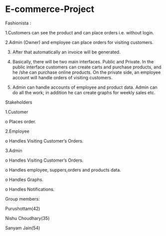 # E-commerce-Project
Fashionista :

1.Customers can see the product and can place orders i.e. without login.

2.Admin (Owner) and employee can place orders for visiting customers.

3. After that automatically an invoice will be generated. 
4. Basically, there will be two main interfaces. Public and Private. In the public interface customers can create carts and purchase products, and he /she can purchase online products. On the private side, an employee account will handle orders of visiting customers.

5. Admin can handle accounts of employee and product data. Admin can do all the work; in addition he can create graphs for weekly sales etc.


 Stakeholders
 
1.Customer

o   Places order.

2.Employee 

o   Handles Visiting Customer’s Orders.

3.Admin 

o   Handles Visiting Customer’s Orders.

o   Handles employee, suppers,orders and products data.

o   Handles Graphs.

o   Handles Notifications.


Group members:

Purushottam(42)

Nishu Choudhary(35)

Sanyam Jain(54)